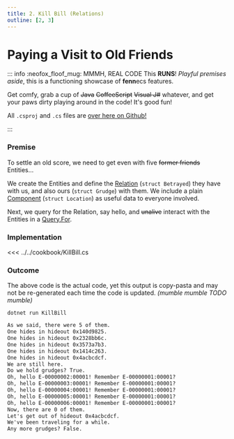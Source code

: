 ```yaml
---
title: 2. Kill Bill (Relations)
outline: [2, 3]
---
```


# Paying a Visit to Old Friends

::: info :neofox_floof_mug: MMMH, REAL CODE
This **RUNS**! *Playful premises aside*, this is a functioning showcase of **fenn**ecs features.

Get comfy, grab a cup of ~~Java~~ ~~CoffeeScript~~ ~~Visual J#~~ whatever, and get your paws dirty playing around in the code! It's good fun!

All `.csproj` and `.cs` files are [over here on Github!](https://github.com/thygrrr/fennecs/blob/main/examples/cookbook) 

:::

### Premise
To settle an old score, we need to get even with five ~~former friends~~ Entities...

We create the Entities and define the [Relation](../docs/Relation.md) (`struct Betrayed`) they have with us, and also ours (`struct Grudge`) with them. We include a plain [Component](../docs/Component.md) (`struct Location`) as useful data to everyone involved.

Next, we query for the Relation, say hello, and ~~unalive~~ interact with the Entities in a [Query.For](../docs/Queries/Query.For.md).

### Implementation
<<< ../../cookbook/KillBill.cs

### Outcome
The above code is the actual code, yet this output is copy-pasta and may not be re-generated each time the code is updated. *(mumble mumble TODO mumble)*
```shell
dotnet run KillBill
```
```txt 
As we said, there were 5 of them.
One hides in hideout 0x140d9825.
One hides in hideout 0x2328bb6c.
One hides in hideout 0x3573a7b3.
One hides in hideout 0x1414c263.
One hides in hideout 0x4acbcdcf.
We are still here.
Do we hold grudges? True.
Oh, hello E-00000002:00001! Remember E-00000001:00001?
Oh, hello E-00000003:00001! Remember E-00000001:00001?
Oh, hello E-00000004:00001! Remember E-00000001:00001?
Oh, hello E-00000005:00001! Remember E-00000001:00001?
Oh, hello E-00000006:00001! Remember E-00000001:00001?
Now, there are 0 of them.
Let's get out of hideout 0x4acbcdcf.
We've been traveling for a while.
Any more grudges? False.
```